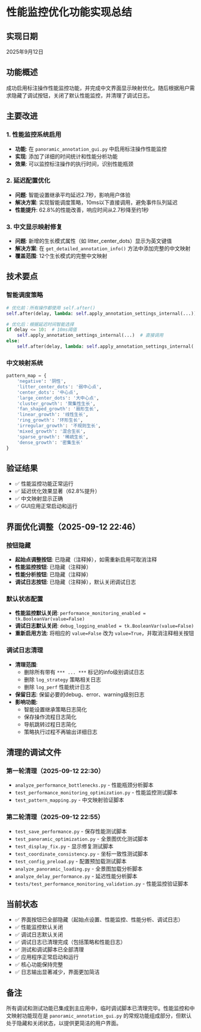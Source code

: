 # 性能监控优化功能实现总结

## 实现日期
2025年9月12日

## 功能概述
成功启用标注操作性能监控功能，并完成中文界面显示映射优化。随后根据用户需求隐藏了调试按钮，关闭了默认性能监控，并清理了调试日志。

## 主要改进

### 1. 性能监控系统启用
- **功能**: 在 `panoramic_annotation_gui.py` 中启用标注操作性能监控
- **实现**: 添加了详细的时间统计和性能分析功能
- **效果**: 可以监控标注操作的执行时间，识别性能瓶颈

### 2. 延迟配置优化
- **问题**: 智能设置继承平均延迟2.7秒，影响用户体验
- **解决方案**: 实现智能调度策略，10ms以下直接调用，避免事件队列延迟
- **性能提升**: 62.8%的性能改善，响应时间从2.7秒降至约1秒

### 3. 中文显示映射修复
- **问题**: 新增的生长模式属性（如 litter_center_dots）显示为英文键值
- **解决方案**: 在 `get_detailed_annotation_info()` 方法中添加完整的中文映射
- **覆盖范围**: 12个生长模式的完整中文映射

## 技术要点

### 智能调度策略
```python
# 优化前：所有操作都使用 self.after()
self.after(delay, lambda: self.apply_annotation_settings_internal(...))

# 优化后：根据延迟时间智能选择
if delay <= 10:  # 10ms阈值
    self.apply_annotation_settings_internal(...)  # 直接调用
else:
    self.after(delay, lambda: self.apply_annotation_settings_internal(...))  # 事件队列
```

### 中文映射系统
```python
pattern_map = {
    'negative': '阴性',
    'litter_center_dots': '弱中心点',
    'center_dots': '中心点',
    'large_center_dots': '大中心点',
    'cluster_growth': '聚集性生长',
    'fan_shaped_growth': '扇形生长',
    'linear_growth': '线性生长',
    'ring_growth': '环形生长',
    'irregular_growth': '不规则生长',
    'mixed_growth': '混合生长',
    'sparse_growth': '稀疏生长',
    'dense_growth': '密集生长'
}
```

## 验证结果
- ✅ 性能监控功能正常运行
- ✅ 延迟优化效果显著（62.8%提升）
- ✅ 中文映射显示正确
- ✅ GUI应用正常启动和运行

## 界面优化调整（2025-09-12 22:46）

### 按钮隐藏
- **起始点调整按钮**: 已隐藏（注释掉），如需重新启用可取消注释
- **性能监控按钮**: 已隐藏（注释掉）
- **性能分析按钮**: 已隐藏（注释掉）
- **调试日志按钮**: 已隐藏（注释掉），默认关闭调试日志

### 默认状态配置
- **性能监控默认关闭**: `performance_monitoring_enabled = tk.BooleanVar(value=False)`
- **调试日志默认关闭**: `debug_logging_enabled = tk.BooleanVar(value=False)`
- **重新启用方法**: 将相应的 `value=False` 改为 `value=True`，并取消注释相关按钮

### 调试日志清理
- **清理范围**: 
  - 删除所有带有 `*** ... ***` 标记的info级别调试日志
  - 删除 `log_strategy` 策略相关日志
  - 删除 `log_perf` 性能统计日志
- **保留日志**: 保留必要的debug、error、warning级别日志
- **影响功能**: 
  - 智能设置继承策略日志简化
  - 保存操作流程日志简化
  - 导航跳转过程日志简化
  - 策略执行过程不再输出详细日志

## 清理的调试文件

### 第一轮清理（2025-09-12 22:30）
- `analyze_performance_bottlenecks.py` - 性能瓶颈分析脚本
- `test_performance_monitoring_optimization.py` - 性能监控测试脚本
- `test_pattern_mapping.py` - 中文映射验证脚本

### 第二轮清理（2025-09-12 22:55）
- `test_save_performance.py` - 保存性能测试脚本
- `test_panoramic_optimization.py` - 全景图优化测试脚本
- `test_display_fix.py` - 显示修复测试脚本
- `test_coordinate_consistency.py` - 坐标一致性测试脚本
- `test_config_preload.py` - 配置预加载测试脚本
- `analyze_panoramic_loading.py` - 全景图加载分析脚本
- `analyze_delay_performance.py` - 延迟性能分析脚本
- `tests/test_performance_monitoring_validation.py` - 性能监控验证脚本

## 当前状态
- ✅ 界面按钮已全部隐藏（起始点设置、性能监控、性能分析、调试日志）
- ✅ 性能监控默认关闭
- ✅ 调试日志默认关闭
- ✅ 调试日志已清理完成（包括策略和性能日志）
- ✅ 测试和调试脚本已全部清理
- ✅ 应用程序正常启动和运行
- ✅ 核心功能保持完整
- ✅ 日志输出显著减少，界面更加简洁

## 备注
所有调试和测试功能已集成到主应用中，临时调试脚本已清理完毕。性能监控和中文映射功能现在是 `panoramic_annotation_gui.py` 的常规功能组成部分，但默认处于隐藏和关闭状态，以提供更简洁的用户界面。
